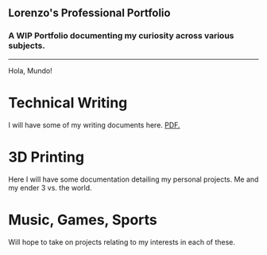 ## Lorenzo's Professional Portfolio
### A WIP Portfolio documenting my curiosity across various subjects.
---
Hola, Mundo! 

# Technical Writing
I will have some of my writing documents here.
<a href="lorenzo-salgado.github.io/blob/master/pdf/aerogels_history_applications.pdf" target="_blank">PDF.</a>

# 3D Printing
Here I will have some documentation detailing my personal projects. Me and my ender 3 vs. the world.

# Music, Games, Sports
Will hope to take on projects relating to my interests in each of these.

<!--
---
<p style="font-size:11px">Page template forked from <a href="https://github.com/evanca/quick-portfolio">evanca</a></p>
<!-- Remove above link if you don't want to attibute -->

